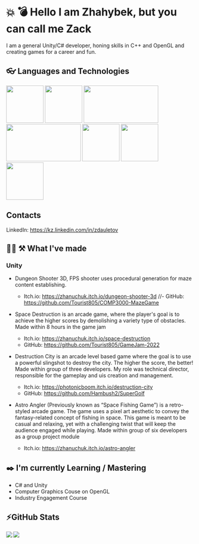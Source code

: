 # :collision: :bomb: Hello I am Zhahybek, but you can call me Zack

I am a general Unity/C# developer, honing skills in C++ and OpenGL and creating games for a career and fun.

## 👓 Languages and Technologies

<div>
  <img src="https://seeklogo.com/images/C/c-sharp-c-logo-02F17714BA-seeklogo.com.png" height="100"/>
	<img src="https://seeklogo.com/images/C/c-logo-43CE78FF9C-seeklogo.com.png" height="100"/>
	<img src="https://upload.wikimedia.org/wikipedia/commons/thumb/1/19/Unity_Technologies_logo.svg/2560px-Unity_Technologies_logo.svg.png" width="200" height="100"/>
	<img src="https://upload.wikimedia.org/wikipedia/commons/thumb/e/e9/Opengl-logo.svg/2560px-Opengl-logo.svg.png" width="200" height="100"/>
	<img src="https://pluspng.com/img-png/javascript-vector-png-javascript-vector-logo-600.png" width="100" height="100"/>
	<img src="https://upload.wikimedia.org/wikipedia/commons/thumb/e/ee/.NET_Core_Logo.svg/480px-.NET_Core_Logo.svg.png" width="100" height="100"/>
	<img src="https://www.svgrepo.com/show/303229/microsoft-sql-server-logo.svg" width="100" height="100"/>
</div>

## Contacts
LinkedIn: https://kz.linkedin.com/in/zdauletov

## :golfing_woman: :hammer_and_pick: What I've made

### Unity
- Dungeon Shooter 3D, FPS shooter uses procedural generation for maze content establishing.
  - Itch.io: https://zhanuchuk.itch.io/dungeon-shooter-3d
  //- GitHub: https://github.com/Tourist805/COMP3000-MazeGame
  
- Space Destruction is an arcade game, where the player's goal is to achieve the higher scores by demolishing a variety type of obstacles.
  Made within 8 hours in the game jam
  - Itch.io: https://zhanuchuk.itch.io/space-destruction
  - GitHub: https://github.com/Tourist805/GameJam-2022

- Destruction City is an arcade level based game where the goal is to use a powerful slingshot to destroy the city. The higher the score, the better!
  Made within  group of three developers. My role was technical director, responsible for the gameplay and uis creation and management.
  - Itch.io: https://photonicboom.itch.io/destruction-city
  - GitHub: https://github.com/Hambush2/SuperGolf
  
- Astro Angler (Previously known as “Space Fishing Game”) is a retro-styled arcade game.
  The game uses a pixel art aesthetic to convey the fantasy-related concept of fishing in space.
  This game is meant to be casual and relaxing, yet with a challenging twist that will keep the audience engaged while playing. 
  Made within  group of six developers as a group project module
  - Itch.io: https://zhanuchuk.itch.io/astro-angler
  
 ## :black_nib: I'm currently Learning / Mastering

- C# and Unity
- Computer Graphics Couse on OpenGL
- Industry Engagement Course

## ⚡GitHub Stats
<!-- Credit to https://github.com/anuraghazra/github-readme-stats -->
<div>
    <img align="left" src="https://github-readme-stats.vercel.app/api?username=Tourist805&count_private=true&show_icons=true&theme=react" />
    <img align="left" src="https://github-readme-stats.vercel.app/api/top-langs/?username=Tourist805&langs_count=5&theme=react" />
</div>


